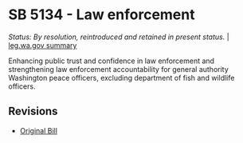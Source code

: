 # SB 5134 - Law enforcement
*Status: By resolution, reintroduced and retained in present status.* | [leg.wa.gov summary](https://app.leg.wa.gov/billsummary?BillNumber=5134&Year=2021)

Enhancing public trust and confidence in law enforcement and strengthening law enforcement accountability for general authority Washington peace officers, excluding department of fish and wildlife officers.

## Revisions
* [Original Bill](1/)